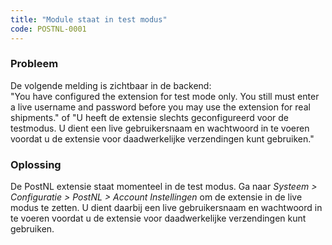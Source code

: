 ```yaml
---
title: "Module staat in test modus"
code: POSTNL-0001
---
```


<p><h3>Probleem</h3></p>
<p>De volgende melding is zichtbaar in de backend:<br>"You have configured the extension for test mode only. You still must enter a live username and password before you may use the extension for real shipments." of "U heeft de extensie slechts geconfigureerd voor de testmodus. U dient een live gebruikersnaam en wachtwoord in te voeren voordat u de extensie voor daadwerkelijke verzendingen kunt gebruiken."</p>
<p><h3>Oplossing</h3></p>
<p>De PostNL extensie staat momenteel in de test modus. Ga naar <em>Systeem &gt; Configuratie &gt; PostNL &gt; Account Instellingen </em>om de extensie in de live modus te zetten. U dient daarbij een live gebruikersnaam en wachtwoord in te voeren voordat u de extensie voor daadwerkelijke verzendingen kunt gebruiken. </p>
